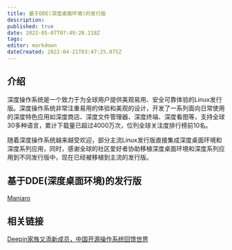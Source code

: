 ```yaml
---
title: 基于DDE(深度桌面环境)的发行版
description: 
published: true
date: 2022-05-07T07:49:28.218Z
tags: 
editor: markdown
dateCreated: 2022-04-21T03:47:25.075Z
---
```


## 介绍

深度操作系统是一个致力于为全球用户提供美观易用、安全可靠体验的Linux发行版。深度操作系统非常注重易用的体验和美观的设计，开发了一系列面向日常使用的深度特色应用如深度商店、深度文件管理器、深度终端、深度看图等，支持全球30多种语言，累计下载量已超过4000万次，位列全球关注度排行榜前10名。

随着深度操作系统越来越受欢迎，部分主流Linux发行版直接集成深度桌面环境和深度系列应用，同时，感谢全球的社区爱好者协助移植深度桌面环境和深度系列应用到不同发行版中，现在已经被移植到主流的发行版。

## 基于DDE(深度桌面环境)的发行版

[Manjaro](https://manjaro.org/category/community-editions/deepin)

## 相关链接

[Deepin家族又添新成员，中国开源操作系统回馈世界](https://www.deepin.com/?p=309)
